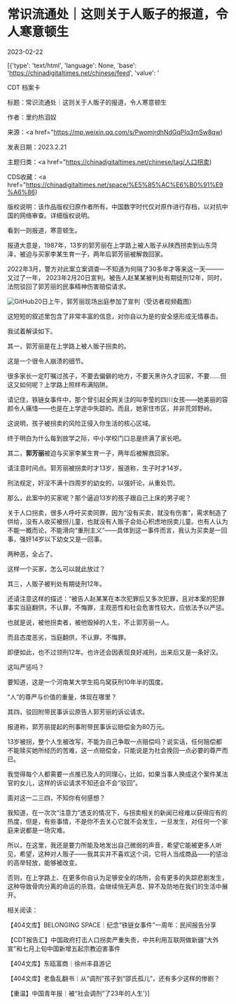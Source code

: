 # 常识流通处｜这则关于人贩子的报道，令人寒意顿生

2023-02-22

[{'type': 'text/html', 'language': None, 'base': 'https://chinadigitaltimes.net/chinese/feed', 'value': '

CDT 档案卡

标题：常识流通处｜这则关于人贩子的报道，令人寒意顿生

作者：里约热泪奴

来源：<a href="https://mp.weixin.qq.com/s/PwomjrdhNdGqPIq3mSw8qw)

发表日期：2023.2.21

主题归类：<a href="https://chinadigitaltimes.net/chinese/tag/人口拐卖)

CDS收藏：<a href="https://chinadigitaltimes.net/space/%E5%85%AC%E6%B0%91%E9%A6%86)

版权说明：该作品版权归原作者所有。中国数字时代仅对原作进行存档，以对抗中国的网络审查。详细版权说明。





看到一则报道，寒意顿生。

报道大意是，1987年，13岁的郭芳丽在上学路上被人贩子从陕西拐卖到山东菏泽，被迫与买家李某生育一子，两年后郭芳丽被解救回家。

2022年3月，警方对此案立案调查—不知道为何隔了30多年才等来这一天———又过了一年， 2023年2月20日宣判。被告人赵某某被判处有期徒刑12年，同时，法院驳回了郭芳丽的民事精神伤害赔偿请求。

![GitHub](https://chinadigitaltimes.net/chinese/files/2023/02/post-693190-63f5714d95184.)20日上午，郭芳丽现场出庭参加了宣判（受访者视频截图）

这短短的叙述里包含了非常丰富的信息，对你自以为是的安全感形成无情暴击。

我试着解读如下。

其一，郭芳丽是在上学路上被人贩子拐卖的。

这是一个很令人崩溃的细节。

很多家长一定叮嘱过孩子，不要去偏僻的地方，不要天黑许久才回家，不要……但这又如何呢？上学路上照样布满陷阱。

请记住，铁链女事件中，那个曾引起全网关注的叫李莹的四川女孩——她美丽的容颜令人痛惜——也是在上学途中失踪的。而且，她家住市区，并非荒郊野岭。

这说明，孩子被拐卖的风险正侵入你生活的核心区域。

终于明白为什么每到放学之际，中小学校门口总是挤满了家长吧。

其二，**郭芳丽**被迫与买家李某生育一子，两年后被解救回家。

请注意时间点。郭芳丽被拐卖时才13岁，报道称，生子时才14岁。

刑法规定，奸淫不满十四周岁的幼女的，以强奸论，从重处罚。

那么，此案中的买家呢？那个逼迫13岁的孩子跟自己上床的男子呢？

关于人口拐卖，很多人呼吁买卖同罪，因为“没有买卖，就没有伤害”，需求制造了供给，没有人收买被拐儿童，也就没有人贩子会处心积虑地拐卖儿童。也有人认为不能一概而论，不能滑向“重刑主义”——具体到这一事件而言，我认为买卖是一回事，强奸14岁以下幼女又是一回事。

两种恶，全占了。

这样一个买家，怎么可以就此放过？

其三，人贩子被判处有期徒刑12年。

还请注意这样的描述：“被告人赵某某在本次犯罪后又多次犯罪，且对本案的犯罪事实当庭翻供，不认罪，不悔罪，主观恶性和社会危害性较大，应依法予以严惩。

也就是说，被他拐卖者，被他毁掉的人生，不止郭芳丽一人。

而且态度恶劣，当庭翻供，不认罪，不悔罪。

即便如此，也不过领刑12年。也许还会因表现良好减刑，出来后又是一条好汉。

这叫严惩吗？

要知道，这是一个河南某大学生捣鸟窝获刑10年半的国度。

“人”的尊严与价值的重量，体现在哪里？

其四，驳回附带民事诉讼原告人郭芳丽的诉讼请求。

报道称，郭芳丽提起的刑事附带民事诉讼赔偿金为80万元。

13岁被拐，整个人生被改写，不能为自己争取一点赔偿吗？说实话，任何赔偿都不能赎买她所经历的苦难，这一点赔偿金，只能说是为社会挽回一点必要的尊严而已。

我觉得每个人都需要一点推已及人的同理心，比如，如果当事人换成这个案件某法官的女儿，这样的诉讼请求不知还会不会“驳回”。

面对这一二三四，不知你有何感想？

我知道，在一次次“注意力”透支的情况下，与拐卖相关的新闻已经难以获得应有的热度，但是，有些事情，不是你不去关心它就不会发生，一旦发生，对任何一个家庭来说都是一场灾难。

所以，在这里，我还是要力所能及地发出自己微弱的声音，希望它能被更多人听见，希望，这种对人贩子——我其实并不喜欢这个词，它将人当成商品——的惩治的高举轻放，能够被改变。

否则，在上学路上、在更多你自认为足够安全的场所，会有更多的失踪悲剧发生，这种导致骨肉分离的命运的杀戮，会继续悄无声息、猝不及防地在我们的生活中展开。

相关阅读：

【404文库】BELONGING SPACE｜纪念“铁链女事件”一周年：民间报告分享

【CDT报告汇】中国政府打击人口拐卖严重失责，中共利用互联网做新疆“大外宣”和七月上旬中国新增五起宗教迫害事件

【404文库】东瓯富商｜徐州丰县游记

【404文库】老鱼乱翻书｜从“调剂”孩子到“邵氏孤儿”，还有多少这样的惨剧？

【重温】中国青年报｜被“社会调剂”了23年的人生'}]